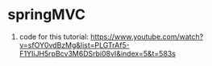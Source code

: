 # springMVC
1. code for this tutorial: https://www.youtube.com/watch?v=sfOY0vdBzMg&list=PLGTrAf5-F1YIiJH5rpBcv3M6DSrbi08vI&index=5&t=583s
